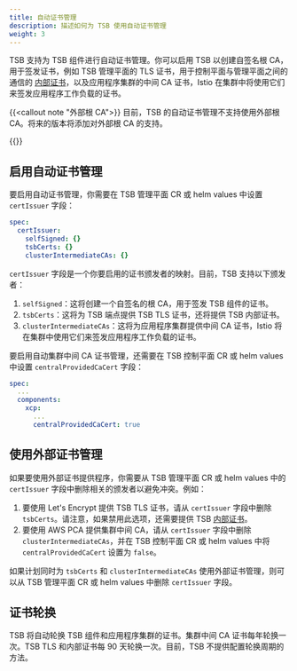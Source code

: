 ```yaml
---
title: 自动证书管理
description: 描述如何为 TSB 使用自动证书管理
weight: 3
---
```


TSB 支持为 TSB 组件进行自动证书管理。你可以启用 TSB 以创建自签名根 CA，用于签发证书，例如 TSB 管理平面的 TLS 证书，用于控制平面与管理平面之间的通信的 [内部证书](../certificate-requirements)，以及应用程序集群的中间 CA 证书，Istio 在集群中将使用它们来签发应用程序工作负载的证书。

{{<callout note "外部根 CA">}}
目前，TSB 的自动证书管理不支持使用外部根 CA。将来的版本将添加对外部根 CA 的支持。

{{</callout>}}

## 启用自动证书管理

要启用自动证书管理，你需要在 TSB 管理平面 CR 或 helm values 中设置 `certIssuer` 字段：

```yaml
spec:
  certIssuer:
    selfSigned: {}
    tsbCerts: {}
    clusterIntermediateCAs: {}
```

`certIssuer` 字段是一个你要启用的证书颁发者的映射。目前，TSB 支持以下颁发者：
1. `selfSigned`：这将创建一个自签名的根 CA，用于签发 TSB 组件的证书。
1. `tsbCerts`：这将为 TSB 端点提供 TSB TLS 证书，还将提供 TSB 内部证书。
1. `clusterIntermediateCAs`：这将为应用程序集群提供中间 CA 证书，Istio 将在集群中使用它们来签发应用程序工作负载的证书。

要启用自动集群中间 CA 证书管理，还需要在 TSB 控制平面 CR 或 helm values 中设置 `centralProvidedCaCert` 字段：

```yaml
spec:
  ...
  components:
    xcp:
      ...
      centralProvidedCaCert: true
```

## 使用外部证书管理

如果要使用外部证书提供程序，你需要从 TSB 管理平面 CR 或 helm values 中的 `certIssuer` 字段中删除相关的颁发者以避免冲突。例如：

1. 要使用 Let's Encrypt 提供 TSB TLS 证书，请从 `certIssuer` 字段中删除 `tsbCerts`。请注意，如果禁用此选项，还需要提供 TSB [内部证书](../certificate-requirements)。
1. 要使用 AWS PCA 提供集群中间 CA，请从 `certIssuer` 字段中删除 `clusterIntermediateCAs`，并在 TSB 控制平面 CR 或 helm values 中将 `centralProvidedCaCert` 设置为 `false`。

如果计划同时为 `tsbCerts` 和 `clusterIntermediateCAs` 使用外部证书管理，则可以从 TSB 管理平面 CR 或 helm values 中删除 `certIssuer` 字段。

## 证书轮换

TSB 将自动轮换 TSB 组件和应用程序集群的证书。集群中间 CA 证书每年轮换一次。TSB TLS 和内部证书每 90 天轮换一次。目前，TSB 不提供配置轮换周期的方法。
